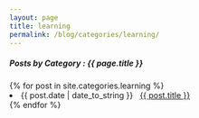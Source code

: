 ```yaml
---
layout: page
title: learning
permalink: /blog/categories/learning/
---
```


<h5> Posts by Category : {{ page.title }} </h5>

<div class="card">
{% for post in site.categories.learning %}
 <li class="category-posts"><span>{{ post.date | date_to_string }}</span> &nbsp; <a href="{{ post.url }}">{{ post.title }}</a></li>
{% endfor %}
</div>